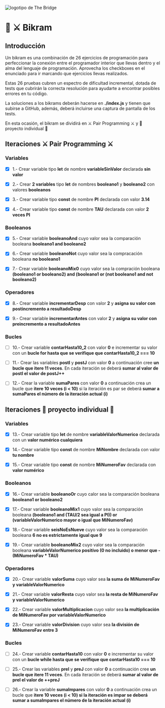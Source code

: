 ![logotipo de The Bridge](https://user-images.githubusercontent.com/27650532/77754601-e8365180-702b-11ea-8bed-5bc14a43f869.png  "logotipo de The Bridge")

# :european_castle: :crossed_swords: Bikram #

## Introducción ##
Un bikram es una combinación de 26 ejercicios de programación para perfeccionar la conexión entre el programador interior que llevas dentro y el alma del lenguaje de programación. Aprovecha los checkboxes en el enunciado para ir marcando que ejercicios llevas realizados.

Estas 26 pruebas cubren un espectro de dificultad incremental, dotada de tests que cubrirán la correcta resolución para ayudarte a encontrar posibles errores en tu código.

La soluciones a los bikrams deberán hacerse en **./index.js** y tienen que subirse a GitHub, además, deberá incluirse una captura de pantalla de los tests.

En esta ocasión, el bikram se dividirá en :crossed_swords: Pair Programming :crossed_swords: y :european_castle: proyecto individual :european_castle:

## Iteraciones :crossed_swords: Pair Programming :crossed_swords: ##

### Variables ###

- [X] 1.- Crear variable tipo **let** de nombre **variableSinValor** declarada **sin valor**

- [X] 2.- Crear **2 variables** tipo **let** de nombres **booleano1** y **booleano2** con valores **booleanos**

- [X] 3.- Crear variable tipo **const** de nombre **PI** declarada con valor **3.14**

- [X] 4.- Crear variable tipo **const** de nombre **TAU** declarada con valor **2 veces PI**

### Booleanos ###

- [X] 5.- Crear variable **booleanoAnd** cuyo valor sea la comparación booleana **booleano1 and booleano2**

- [X] 6.- Crear variable **booleanoNot** cuyo valor sea la compracación booleana **no booleano1**

- [X] 7.- Crear variable **booleanoMix0** cuyo valor sea la compración booleana **(booleano1 or booleano2) and (booleano1 or (not booleano1 and not booleano2)**

### Operadores ###

- [X] 8.- Crear variable **incrementarDesp** con valor **2** y **asigna su valor con postincremento a resultadoDesp**

- [X] 9.- Crear variable **incrementarAntes** con valor **2** y **asigna su valor con preincremento a resultadoAntes**

### Bucles ###

- [ ] 10.- Crear variable **contarHasta10_2** con valor **0** e incrementar su valor con un **bucle for hasta que se verifique que contarHasta10_2 === 10** 

- [ ] 11.- Crear las variables **postI** y **postJ** con valor **0** a continuación cree **un bucle que itere 11 veces**. En cada iteración se deberá **sumar al valor de postI el valor de postJ++**

- [ ] 12.- Crear la variable **sumaPares** con valor **0** a continuación crea un bucle que **itere 10 veces (i < 10)** si la iteración es par se deberá **sumar a sumaPares el número de la iteración actual (i)**

## Iteraciones :european_castle: proyecto individual :european_castle: ##

### Variables ###

- [X] 13.- Crear variable tipo **let** de nombre **variableValorNumerico** declarada con un **valor numérico cualquiera**

- [X] 14.- Crear variable tipo **const** de nombre **MiNombre** declarada con valor **tu nombre**

- [X] 15.- Crear variable tipo **const** de nombre **MiNumeroFav** declarada con **valor numérico**

### Booleanos ###

- [X] 16.- Crear variable **booleanoOr** cuyo calor sea la comparación booleana **booleano1 or booleano2**

- [X] 17.- Crear variable **booleanoMix1** cuyo valor sea la comparación booleana **(booleano1 and (TAU/2 sea igual a PI)) or (variableValorNumerico mayor o igual que MiNumeroFav)**

- [X] 18.- Crear variable **seisNoEsNueve** cuyo valor sea la comparación booleana **6 no es estrictamente igual que 9**


- [X] 19.- Crear variable **booleanoMix2** cuyo valor sea la comparación booleana **variableValorNumerico positivo (0 no incluido) o menor que -(MiNumeroFav * TAU)**

### Operadores ###

- [X] 20.- Crear variable **valorSuma** cuyo valor sea **la suma de MiNumeroFav y variableValorNumerico**

- [X] 21.-  Crear variable **valorResta** cuyo valor sea **la resta de MiNumeroFav y variableValorNumerico**

- [X] 22.-  Crear variable **valorMultiplicacion** cuyo valor sea **la multiplicación de MiNumeroFav por variableValorNumerico**

- [X] 23.-  Crear variable **valorDivision** cuyo valor sea **la división de MiNumeroFav entre 3**

### Bucles ###

- [ ] 24.- Crear variable **contarHasta10** con valor **0** e incrementar su valor con un **bucle while hasta que se verifique que contarHasta10 === 10**

- [ ] 25.- Crear las variables **preI** y **preJ** con valor **0** a continuación cree **un bucle que itere 11 veces**. En cada iteración se deberá **sumar al valor de preI el valor de ++preJ**

- [ ] 26.- Crear la variable **sumaImpares** con valor **0** a continuación crea un bucle que **itere 10 veces (i < 10) si la iteración es impar se deberá sumar a sumaImpares el número de la iteración actual (i)**
